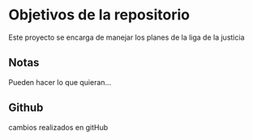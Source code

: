 # Objetivos de la repositorio

Este proyecto se encarga de manejar los planes de la liga de la justicia


## Notas
Pueden hacer lo que quieran...

## Github 
cambios realizados en gitHub

